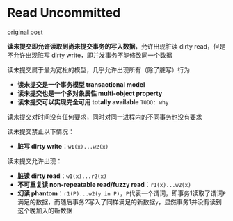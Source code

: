 # Read Uncommitted

[original post](https://jepsen.io/consistency/models/read-uncommitted)

**读未提交即允许读取到尚未提交事务的写入数据**，允许出现脏读 dirty read，但是不允许出现脏写 dirty write，即并发事务不能修改同一个数据

读未提交属于最为宽松的模型，几乎允许出现所有（除了脏写）行为

- **读未提交是一个事务模型 transactional model**
- **读未提交也是一个多对象属性 multi-object property**
- **读未提交可以实现完全可用 totally available**
  `TODO: why`

读未提交对时间没有任何要求，同时对同一进程内的不同事务也没有要求

读未提交禁止以下情况：

- **脏写 dirty write**：`w1(x)...w2(x)`

读未提交允许出现：

- **脏读 dirty read**：`w1(x)...r2(x)`
- **不可重复读 non-repeatable read/fuzzy read**：`r1(x)...w2(x)`
- **幻读 phantom**：`r1(P)...w2(y in P)`，`P`代表一个谓词，即事务1读取了谓词`P`满足的数据，而随后事务2写入了同样满足的新数据`y`，显然事务1并没有读到这个晚加入的新数据
